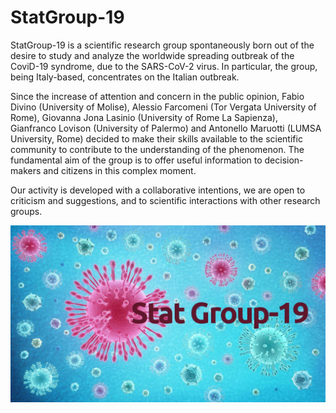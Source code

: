 # StatGroup-19
StatGroup-19 is a scientific research group spontaneously born out of the desire to study and analyze the worldwide spreading outbreak of the CoviD-19 syndrome, due to the SARS-CoV-2 virus. In particular, the group, being Italy-based, concentrates on the Italian outbreak. 


Since the increase of attention and concern in the public opinion, Fabio Divino (University of Molise), Alessio Farcomeni (Tor Vergata University of Rome), Giovanna Jona Lasinio (University of Rome La Sapienza), Gianfranco Lovison (University of Palermo) and Antonello Maruotti (LUMSA University, Rome) decided to make their skills available to the scientific community to contribute to the understanding of the phenomenon. The fundamental aim of the group is to offer useful information to decision-makers and citizens in this complex moment.


Our activity is developed with a collaborative intentions,  we are open to criticism and suggestions, and to scientific interactions with other research groups.

![StatPic](www/StatGroup19Pic.jpg)